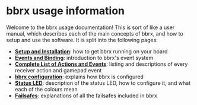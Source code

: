 # bbrx usage information
Welcome to the bbrx usage documentation!  This is sort of like a user manual, which describes each of the main concepts of bbrx, and how to setup and use the software.  It is split into the following pages:

- [**Setup and Installation**](setup.md): how to get bbrx running on your board
- [**Events and Binding**](events.md): introduction to bbrx's event system
- [**Complete List of Actions and Events**](action_event_list.md): listing and descriptions of every receiver action and gamepad event
- [**bbrx configuration**](config.md): explains how bbrx is configured
- [**Status LED**](status_led.md): description of the status LED, how to configure it, and what each of the colours mean
- [**Failsafes**](failsafes.md): explanations of all the failsafes included in bbrx